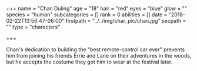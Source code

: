 +++
name = "Chan Duling"
age = "18"
hair = "red"
eyes = "blue"
glow = ""
species = "human"
subcategories = []
rank = 0
abilities = []
date = "2018-02-22T13:56:47-06:00"
firstpath = "../../img/char_pic/chan.jpg"
secpath = ""
type = "characters"

+++

Chan's dedication to building the "best remote-control car ever" prevents him from joining his friends Errie and Lane on their adventures in the woods, but he accepts the costume they got him to wear at the festival later.